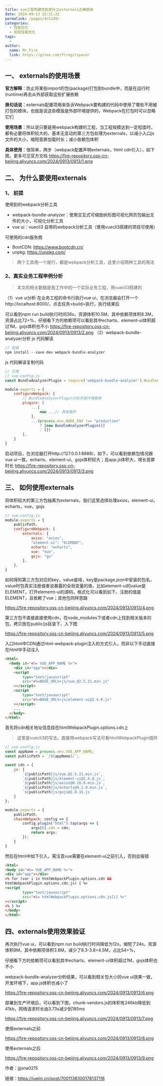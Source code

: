 ```yaml
---
title: vue工程构建性能提升之externals正确使用
date: 2024-09-13 15:31:22
permalink: /pages/4c51d9/
categories:
  - 性能优化
  - 前段性能优化
tags:
  - 
author: 
  name: Mr.Fire
  link: https://gitee.com/firegitspace/
---
```



## 一、 externals的使用场景
**官方解释**：防止将某些import的包(package)打包到bundle中，而是在运行时(runtime)再去从外部获取这些扩展依赖

**换句话说**：externals配置项用来告诉Webpack要构建的代码中使用了哪些不用被打包的模块，也就是说这些模版是外部环境提供的，Webpack在打包时可以忽略它们

**使用场景**：所以说只要是用webpack构建的工程，当工程规模达到一定程度时，都有必要将体积较大的、基本无变动的第三方包处理为externals，以减小入口js文件的大小，缩短首屏加载时长；减小依赖包体积

**具体使用**：很简单，两步（webpack配置声明externals，html cdn引入），如下图，更多可见官方文档
https://fire-repository.oss-cn-beijing.aliyuncs.com/2024/0913/0913/1.png
## 二、 为什么要使用externals
### 1、 前提

使用到的webpack分析工具

- webpack-bundle-analyzer：使用交互式可缩放树形图可视化网页包输出文件的大小，可视化分析工具
- vue ui：vuecli3 自带的webpack分析工具（使用vuecli3搭建的项目可使用）


可使用的cdn服务商

- BootCDN: <https://www.bootcdn.cn/> 
- unpkg: <https://unpkg.com/>



> 两个工具用一个就行，都是webpack分析工具，这里介绍两种工具的用法

### 2、真实业务工程举例分析

> 本文的相关数据是我工作中的一个实际业务工程，用vuecli3搭建的

（1）vue ui分析
在业务工程的命令行执行vue ui，在浏览器会打开一个http://localhost:8000/，点击任务>build>执行，执行结束后

可以看到npm run build执行时间36s，资源体积10.5M，其中依赖项体积8.3M，资源占比72+%，仔细看下方的依赖项可以看到其中echarts、element-ui体积超过1M，gojs体积也不小
https://fire-repository.oss-cn-beijing.aliyuncs.com/2024/0913/0913/2.png
（2）webpack-bundle-analyzer分析
js 代码解读


```js
// 安装
npm install --save-dev webpack-bundle-analyzer
```


js 代码解读复制代码
```js
// 引用
// vue.config.js
const BundleAnalyzerPlugin = require('webpack-bundle-analyzer').BundleAnalyzerPlugin;

module.exports = {
    configureWebpack: {
        // BundleAnalyzerPlugin只在开发环境使用
        plugins: [
            ...[
                new ...// 其他插件
            ],
            ...(process.env.NODE_ENV !== "production"
                ? [new BundleAnalyzerPlugin()]
                : [])
        ],
    }
}

```


启动项目，在浏览器打开http://127.0.0.1:8888/，如下，可以看到依赖包情况跟vue ui一致，echarts、element-ui、gojs体积较大；且app.js体积大，增长首屏时长
https://fire-repository.oss-cn-beijing.aliyuncs.com/2024/0913/0913/3.png
## 三、 如何使用externals
将体积较大的第三方包抽离为externals，我们这里选择处理axios，element-ui，echarts，vue，gojs

```js
// vue.config.js
module.exports = {
    publicPath,
    configureWebpack: {
        externals: {
            axios: "axios",
            "element-ui": "ELEMENT",
            echarts: "echarts",
            vue: "Vue",
            gojs: "go"
        },
    },
}

```

如何得知第三方包对应的key，value是啥，key是package.json中安装的包名，value时包真实注册或者说暴露的全局变量的值，比如element-ui的value是ELEMENT，打开elememt-ui的源码，格式化可以看到如下，注册的值是ELEMENT，且依赖了vue；其他包同样思路

https://fire-repository.oss-cn-beijing.aliyuncs.com/2024/0913/0913/4.png

第三方包不直接直接使用cdn，在node_modules下或者cdn上找到相关版本的包，拷贝放在public/js目录下，入下图

https://fire-repository.oss-cn-beijing.aliyuncs.com/2024/0913/0913/5.png

入口html中CDN通过html-webpack-plugin注入的方式引入，而非以下手动直接在html中手动注入
```html
<html>
  <body id="<%= VUE_APP_NAME %>">
    <div id="app"></div>
    <script
        type="text/javascript"
        src="<%=BASE_URL%>js/vue.@2.5.21.min.js"
    ></script>
    <script
        type="text/javascript"
        src="<%=BASE_URL%>js/element-ui@2.4.0.js"
    ></script>
    ...
  </body>
</html>

```

首先将cdn相关地址信息挂在htmlWebpackPlugin.options.cdn上

> 这里是vuecli3的写法，直接用webpack写法可看htmlWebpackPlugin插件

```js
// vue.config.js
const appName = process.env.VUE_APP_NAME;
const publicPath = `/${appName}/`;

const cdn = {
    js: [
        `${publicPath}js/vue.@2.5.21.min.js`,
        `${publicPath}js/element-ui@2.4.0.js`,
        `${publicPath}js/axios@0.18.0.min.js`,
        `${publicPath}js/echarts@4.1.0.min.js`,
        `${publicPath}js/gojs@2.0.15.js`
    ]
};

module.exports = {
    publicPath,
    chainWebpack: config => {
        config.plugin("html").tap(args => {
            args[0].cdn = cdn;
            return args;
        });
    }
}

```

然后在html中如下引入，需注意vue需要在element-ui之前引入，否则会报错
```html
<html>
<body id="<%= VUE_APP_NAME %>">
<div id="app"></div>
<% for (var i in htmlWebpackPlugin.options.cdn &&
htmlWebpackPlugin.options.cdn.js) { %>
<script
        type="text/javascript"
        src="<%= htmlWebpackPlugin.options.cdn.js[i] %>"
></script>
<% } %>
</body>
</html>

```

## 四、externals使用效果验证
再次执行vue ui，可以看到npm run build执行时间降低为12s，缩短了24s，资源体积9M，其中依赖项体积3.8M，减少了8.3-3.8=4.5M，占比54+%，

仔细看下方的依赖项可以看到其中echarts、element-ui体积超过1M，gojs体积也不小

webpack-bundle-analyzer分析结果，可以看到相关包大小同vue ui效果一致，开发环境下，app.js体积也减小了

https://fire-repository.oss-cn-beijing.aliyuncs.com/2024/0913/0913/6.png

部署到生产环境后，可以看到下图，chunk-vendors.js的体积有246kb降低到41kb，网络请求时长由3.73s减少到185ms

https://fire-repository.oss-cn-beijing.aliyuncs.com/2024/0913/0913/7.png

使用externals之前

https://fire-repository.oss-cn-beijing.aliyuncs.com/2024/0913/0913/8.png

使用externals之后

https://fire-repository.oss-cn-beijing.aliyuncs.com/2024/0913/0913/9.png

作者：jjjona0215

链接：https://juejin.cn/post/7001138300178137118
